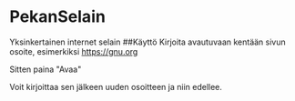 # PekanSelain
Yksinkertainen internet selain
##Käyttö
Kirjoita avautuvaan kentään sivun osoite, esimerkiksi https://gnu.org

Sitten paina "Avaa"

Voit kirjoittaa sen jälkeen uuden osoitteen ja niin edellee.

